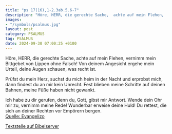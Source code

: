 ```yaml
---
title: "ps 17(16),1-2.3ab.5.6-7"
description: "Höre, HERR, die gerechte Sache,  achte auf mein Flehen,  vernimm mein Bittgebet von Lippen ohne Falsch! Von deinem Angesicht ergehe mein Urteil,  deine Augen schauen, was recht ist.  Prüfst du mein Herz, suchst du mich heim in der Nacht  und erprobst mich, dann findest du an ...."
images:
- "/symbols/psalmus.jpg"
layout: post
category: PSALMUS
tag: PSALMUS
date: 2024-09-30 07:00:25 +0100
---
```

Höre, HERR, die gerechte Sache, 
achte auf mein Flehen, 
vernimm mein Bittgebet von Lippen ohne Falsch!
Von deinem Angesicht ergehe mein Urteil, 
deine Augen schauen, was recht ist.

Prüfst du mein Herz, suchst du mich heim in der Nacht 
und erprobst mich,
dann findest du an mir kein Unrecht.<!--more-->
Fest blieben meine Schritte auf deinen Bahnen, 
meine Füße haben nicht gewankt.

Ich habe zu dir gerufen, denn du, Gott, gibst mir Antwort. 
Wende dein Ohr mir zu, vernimm meine Rede!
Wunderbar erweise deine Huld! 
Du rettest, die sich an deiner Rechten vor Empörern bergen.<br>
[Quelle: Evangelizo](https://evangeliumtagfuertag.org/DE/gospel)

[Textstelle auf Bibelserver](https://www.bibleserver.com/EU/ps17(16),1-2.3ab.5.6-7)
